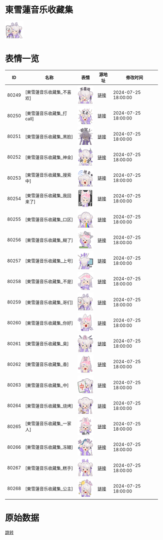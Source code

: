 # 東雪蓮音乐收藏集

<img src="./cover.png" height="60" alt="cover" />

# 表情一览

|ID|名称|表情|源地址|修改时间|
|----|----|----|----|----|
|80249|[東雪蓮音乐收藏集_不喜欢]|<img src="./pic/080249_%5B東雪蓮音乐收藏集_不喜欢%5D.png" height="60" alt="不喜欢"/>|[链接](https://i0.hdslb.com/bfs/garb/dc897d53861bc20f6832a3d4ad99ea7d64abb3dc.png)|2024-07-25 18:00:00|
|80250|[東雪蓮音乐收藏集_打call]|<img src="./pic/080250_%5B東雪蓮音乐收藏集_打call%5D.png" height="60" alt="打call"/>|[链接](https://i0.hdslb.com/bfs/garb/ccb61fb0f5d80a5e3ca501d2b0a7cece770b6cd1.png)|2024-07-25 18:00:00|
|80251|[東雪蓮音乐收藏集_黑脸]|<img src="./pic/080251_%5B東雪蓮音乐收藏集_黑脸%5D.png" height="60" alt="黑脸"/>|[链接](https://i0.hdslb.com/bfs/garb/6af4cd2c3abf23e8f63c8c7ac33843d48b901d72.png)|2024-07-25 18:00:00|
|80252|[東雪蓮音乐收藏集_神金]|<img src="./pic/080252_%5B東雪蓮音乐收藏集_神金%5D.png" height="60" alt="神金"/>|[链接](https://i0.hdslb.com/bfs/garb/104692681e7c927cfff46d279bad4d5fdf4933f9.png)|2024-07-25 18:00:00|
|80253|[東雪蓮音乐收藏集_搜索中]|<img src="./pic/080253_%5B東雪蓮音乐收藏集_搜索中%5D.png" height="60" alt="搜索中"/>|[链接](https://i0.hdslb.com/bfs/garb/ab01c0120ed245f60e7e5d260bb64b8a1e5d826f.png)|2024-07-25 18:00:00|
|80254|[東雪蓮音乐收藏集_我回来了]|<img src="./pic/080254_%5B東雪蓮音乐收藏集_我回来了%5D.png" height="60" alt="我回来了"/>|[链接](https://i0.hdslb.com/bfs/garb/043e70f92a2d87694a4709c3395b7428e7aab0e7.png)|2024-07-25 18:00:00|
|80255|[東雪蓮音乐收藏集_口区]|<img src="./pic/080255_%5B東雪蓮音乐收藏集_口区%5D.png" height="60" alt="口区"/>|[链接](https://i0.hdslb.com/bfs/garb/5df7411c2e8c2532dd4dec421d0b2403f4155561.png)|2024-07-25 18:00:00|
|80256|[東雪蓮音乐收藏集_糊了]|<img src="./pic/080256_%5B東雪蓮音乐收藏集_糊了%5D.png" height="60" alt="糊了"/>|[链接](https://i0.hdslb.com/bfs/garb/512878801e6d987e6d74792743700854eec55ad3.png)|2024-07-25 18:00:00|
|80257|[東雪蓮音乐收藏集_上号]|<img src="./pic/080257_%5B東雪蓮音乐收藏集_上号%5D.png" height="60" alt="上号"/>|[链接](https://i0.hdslb.com/bfs/garb/b95f35b83a369fb0a8b777ad95067f2add509625.png)|2024-07-25 18:00:00|
|80258|[東雪蓮音乐收藏集_不是]|<img src="./pic/080258_%5B東雪蓮音乐收藏集_不是%5D.png" height="60" alt="不是"/>|[链接](https://i0.hdslb.com/bfs/garb/ac8ba0e45b5cef290b3a4770d7656c9424f823fa.png)|2024-07-25 18:00:00|
|80259|[東雪蓮音乐收藏集_哥们]|<img src="./pic/080259_%5B東雪蓮音乐收藏集_哥们%5D.png" height="60" alt="哥们"/>|[链接](https://i0.hdslb.com/bfs/garb/7400adaf415bd2937f2b699b3f3d05f7ff9e028b.png)|2024-07-25 18:00:00|
|80260|[東雪蓮音乐收藏集_你好]|<img src="./pic/080260_%5B東雪蓮音乐收藏集_你好%5D.png" height="60" alt="你好"/>|[链接](https://i0.hdslb.com/bfs/garb/ca80276f937a98c1c6e41a3f3cacd1705305dcff.png)|2024-07-25 18:00:00|
|80261|[東雪蓮音乐收藏集_臭]|<img src="./pic/080261_%5B東雪蓮音乐收藏集_臭%5D.png" height="60" alt="臭"/>|[链接](https://i0.hdslb.com/bfs/garb/39cc1f51ae6e098c692d681c96a050691b68ed9a.png)|2024-07-25 18:00:00|
|80262|[東雪蓮音乐收藏集_香]|<img src="./pic/080262_%5B東雪蓮音乐收藏集_香%5D.png" height="60" alt="香"/>|[链接](https://i0.hdslb.com/bfs/garb/9ed588508b1da0a114833000e74a3be7676e7510.png)|2024-07-25 18:00:00|
|80263|[東雪蓮音乐收藏集_中]|<img src="./pic/080263_%5B東雪蓮音乐收藏集_中%5D.png" height="60" alt="中"/>|[链接](https://i0.hdslb.com/bfs/garb/259056daf4a6a76d07eec6d6454d23966b6e7b6e.png)|2024-07-25 18:00:00|
|80264|[東雪蓮音乐收藏集_烧烤]|<img src="./pic/080264_%5B東雪蓮音乐收藏集_烧烤%5D.png" height="60" alt="烧烤"/>|[链接](https://i0.hdslb.com/bfs/garb/57213254e5202d626c00b0227a6b52d634665749.png)|2024-07-25 18:00:00|
|80265|[東雪蓮音乐收藏集_一家人]|<img src="./pic/080265_%5B東雪蓮音乐收藏集_一家人%5D.png" height="60" alt="一家人"/>|[链接](https://i0.hdslb.com/bfs/garb/25884988f8617fe51c63a2c5e5ccabe200149cff.png)|2024-07-25 18:00:00|
|80266|[東雪蓮音乐收藏集_冻鳗]|<img src="./pic/080266_%5B東雪蓮音乐收藏集_冻鳗%5D.png" height="60" alt="冻鳗"/>|[链接](https://i0.hdslb.com/bfs/garb/288537e6a066872c77b79d1e3f3705a97087e3bf.png)|2024-07-25 18:00:00|
|80267|[東雪蓮音乐收藏集_糕手]|<img src="./pic/080267_%5B東雪蓮音乐收藏集_糕手%5D.png" height="60" alt="糕手"/>|[链接](https://i0.hdslb.com/bfs/garb/76f73a4d2fc3f42a2129c15d822f79878488d9af.png)|2024-07-25 18:00:00|
|80268|[東雪蓮音乐收藏集_公主]|<img src="./pic/080268_%5B東雪蓮音乐收藏集_公主%5D.png" height="60" alt="公主"/>|[链接](https://i0.hdslb.com/bfs/garb/178f49f24c6585d221881561fbcffa7d14ce8040.png)|2024-07-25 18:00:00|

# 原始数据

[跳转](./raw.json)

